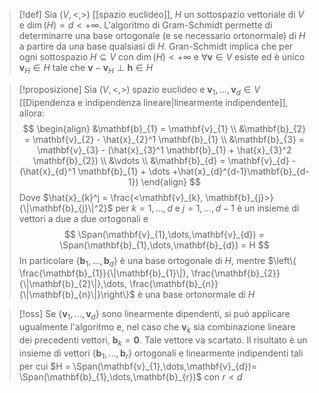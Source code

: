 >[!def]
>Sia $(V,<,>)$ [[spazio euclideo]], $H$ un sottospazio vettoriale di $V$ e $\dim(H) = d < +\infty$. L'algoritmo di Gram-Schmidt permette di determinarre una base ortogonale (e se necessario ortonormale) di $H$ a partire da una base qualsiasi di $H$. Gran-Schmidt implica che per ogni sottospazio $H \subseteq V$ con $\dim(H) < +\infty$ e $\forall \mathbf{v} \in V$ esiste ed è unico $\mathbf{v}_{H} \in H$ tale che $\mathbf{v} - \mathbf{v}_{H} \perp \mathbf{h} \in H$


>[!proposizione]
>Sia $(V,<,>)$ spazio euclideo e $\mathbf{v}_{1},\dots,\mathbf{v}_{d} \in V$ [[Dipendenza e indipendenza lineare|linearmente indipendente]], allora:
> $$ \begin{align}
>&\mathbf{b}_{1} = \mathbf{v}_{1} \\
> &\mathbf{b}_{2} = \mathbf{v}_{2} - \hat{x}_{2}^1 \mathbf{b}_{1} \\
> &\mathbf{b}_{3} = \mathbf{v}_{3} - (\hat{x}_{3}^1 \mathbf{b}_{1} + \hat{x}_{3}^2 \mathbf{b}_{2}) \\
> &\vdots \\
> &\mathbf{b}_{d} = \mathbf{v}_{d} -  (\hat{x}_{d}^1 \mathbf{b}_{1} + \dots +\hat{x}_{d}^{d-1}\mathbf{b}_{d-1})
>\end{align} $$
>Dove $\hat{x}_{k}^j = \frac{<\mathbf{v}_{k}, \mathbf{b}_{j}>}{\|\mathbf{b}_{j}\|^2}$ per $k=1,\dots,d$ e $j = 1,\dots,d-1$
>è un insieme di vettori a due a due ortogonali e
> $$ \Span(\mathbf{v}_{1},\dots,\mathbf{v}_{d}) = \Span(\mathbf{b}_{1},\dots,\mathbf{b}_{d}) = H $$
> In particolare $\left\{ \mathbf{b}_{1},\dots,\mathbf{b}_{d} \right\}$ è una base ortogonale di $H$, mentre $\left\{ \frac{\mathbf{b}_{1}}{\|\mathbf{b}_{1}\|}, \frac{\mathbf{b}_{2}}{\|\mathbf{b}_{2}\|},\dots, \frac{\mathbf{b}_{n}}{\|\mathbf{b}_{n}\|}\right\}$ è una base ortonormale di $H$


>[!oss]
>Se $\left\{ \mathbf{v}_{1},\dots,\mathbf{v}_{d} \right\}$ sono linearmente dipendenti, si puó applicare ugualmente l'algoritmo e, nel caso che $\mathbf{v}_{k}$ sia combinazione lineare dei precedenti vettori, $\mathbf{b}_{k} = \mathbf{0}$. Tale vettore va scartato. Il risultato è un insieme di vettori $\left\{ \mathbf{b}_{1},\dots,\mathbf{b}_{r} \right\}$ ortogonali e linearmente indipendenti tali per cui $H = \Span(\mathbf{v}_{1},\dots,\mathbf{v}_{d})= \Span(\mathbf{b}_{1},\dots,\mathbf{b}_{r})$ con $r < d$